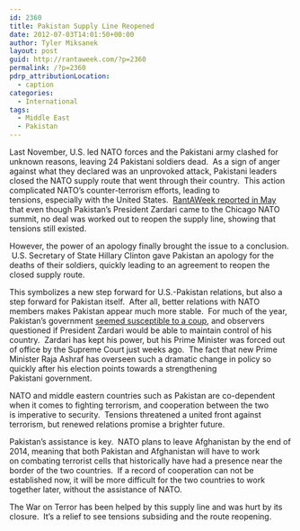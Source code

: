 ```yaml
---
id: 2360
title: Pakistan Supply Line Reopened
date: 2012-07-03T14:01:50+00:00
author: Tyler Miksanek
layout: post
guid: http://rantaweek.com/?p=2360
permalink: /?p=2360
pdrp_attributionLocation:
  - caption
categories:
  - International
tags:
  - Middle East
  - Pakistan
---
```

Last November, U.S. led NATO forces and the Pakistani army clashed for unknown reasons, leaving 24 Pakistani soldiers dead.  As a sign of anger against what they declared was an unprovoked attack, Pakistani leaders closed the NATO supply route that went through their country.  This action complicated NATO&#8217;s counter-terrorism efforts, leading to tensions, especially with the United States.  [RantAWeek reported in May](http://rantaweek.com/problems-pakistan-yemen/ "Problems in Pakistan and Yemen") that even though Pakistan&#8217;s President Zardari came to the Chicago NATO summit, no deal was worked out to reopen the supply line, showing that tensions still existed.

However, the power of an apology finally brought the issue to a conclusion.  U.S. Secretary of State Hillary Clinton gave Pakistan an apology for the deaths of their soldiers, quickly leading to an agreement to reopen the closed supply route.

This symbolizes a new step forward for U.S.-Pakistan relations, but also a step forward for Pakistan itself.  After all, better relations with NATO members makes Pakistan appear much more stable.  For much of the year, Pakistan&#8217;s government [seemed susceptible to a coup](http://rantaweek.com/problems-within-pakistan-january-15-2012/ "Problems Within Pakistan"), and observers questioned if President Zardari would be able to maintain control of his country.  Zardari has kept his power, but his Prime Minister was forced out of office by the Supreme Court just weeks ago.  The fact that new Prime Minister Raja Ashraf has overseen such a dramatic change in policy so quickly after his election points towards a strengthening Pakistani government.

NATO and middle eastern countries such as Pakistan are co-dependent when it comes to fighting terrorism, and cooperation between the two is imperative to security.  Tensions threatened a united front against terrorism, but renewed relations promise a brighter future.

Pakistan&#8217;s assistance is key.  NATO plans to leave Afghanistan by the end of 2014, meaning that both Pakistan and Afghanistan will have to work on combating terrorist cells that historically have had a presence near the border of the two countries.  If a record of cooperation can not be established now, it will be more difficult for the two countries to work together later, without the assistance of NATO.

The War on Terror has been helped by this supply line and was hurt by its closure.  It&#8217;s a relief to see tensions subsiding and the route reopening.

&nbsp;